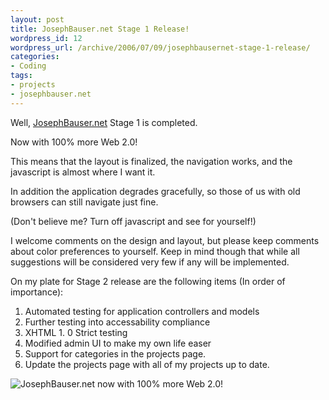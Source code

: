 ```yaml
--- 
layout: post
title: JosephBauser.net Stage 1 Release!
wordpress_id: 12
wordpress_url: /archive/2006/07/09/josephbausernet-stage-1-release/
categories: 
- Coding
tags: 
- projects
- josephbauser.net
---
```


Well, [JosephBauser.net](http://www.josephbauser.net "JosephBauser.net") Stage 1 is completed. 

Now with 100% more Web 2.0!

This means that the layout is finalized, the navigation works, and the javascript is almost where I want it. 

In addition the application degrades gracefully, so those of us with old browsers can still navigate just fine.

(Don't believe me? Turn off javascript and see for yourself!)

I welcome comments on the design and layout, but please keep comments about color preferences to yourself. Keep in mind though that while all suggestions will be considered very few if any will be implemented.

<!--more-->

On my plate for Stage 2 release are the following items (In order of importance):

1. Automated testing for application controllers and models
2. Further testing into accessability compliance
3. XHTML 1. 0 Strict testing
4. Modified admin UI to make my own life easer
5. Support for categories in the projects page.
6. Update the projects page with all of my projects up to date.

![JosephBauser.net now with 100% more Web 2.0!](http://www.josephbauser.net/images/projects/josephbauser.net/1_screenshot.png "JosephBauser.net now with 100% more Web 2.0!")
